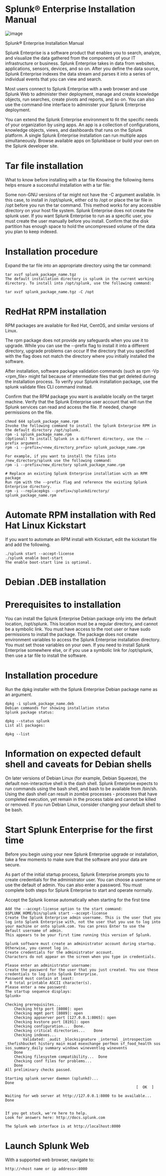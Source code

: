 # Splunk® Enterprise Installation Manual

![image](https://github.com/ozergoker/splunk-enterprise-installation-manual/blob/main/splunk-logo-dark.svg)


Splunk® Enterprise Installation Manual

Splunk Enterprise is a software product that enables you to search, analyze, and visualize the data gathered from the components of your IT infrastructure or business. Splunk Enterprise takes in data from websites, applications, sensors, devices, and so on. After you define the data source, Splunk Enterprise indexes the data stream and parses it into a series of individual events that you can view and search.

Most users connect to Splunk Enterprise with a web browser and use Splunk Web to administer their deployment, manage and create knowledge objects, run searches, create pivots and reports, and so on. You can also use the command-line interface to administer your Splunk Enterprise deployment.

You can extend the Splunk Enterprise environment to fit the specific needs of your organization by using apps. An app is a collection of configurations, knowledge objects, views, and dashboards that runs on the Splunk platform. A single Splunk Enterprise installation can run multiple apps simultaneously. Browse available apps on Splunkbase or build your own on the Splunk developer site.

# Tar file installation
What to know before installing with a tar file
Knowing the following items helps ensure a successful installation with a tar file:

Some non-GNU versions of tar might not have the -C argument available. In this case, to install in /opt/splunk, either cd to /opt or place the tar file in /opt before you run the tar command. This method works for any accessible directory on your host file system.
Splunk Enterprise does not create the splunk user. If you want Splunk Enterprise to run as a specific user, you must create the user manually before you install.
Confirm that the disk partition has enough space to hold the uncompressed volume of the data you plan to keep indexed.


# Installation procedure
Expand the tar file into an appropriate directory using the tar command:

```
tar xvzf splunk_package_name.tgz
The default installation directory is splunk in the current working directory. To install into /opt/splunk, use the following command:

tar xvzf splunk_package_name.tgz -C /opt

```

# RedHat RPM installation
RPM packages are available for Red Hat, CentOS, and similar versions of Linux.

The rpm package does not provide any safeguards when you use it to upgrade. While you can use the --prefix flag to install it into a different directory, upgrade problems can occur If the directory that you specified with the flag does not match the directory where you initially installed the software.

After installation, software package validation commands (such as rpm -Vp <rpm_file> might fail because of intermediate files that get deleted during the installation process. To verify your Splunk installation package, use the splunk validate files CLI command instead.

Confirm that the RPM package you want is available locally on the target machine.
Verify that the Splunk Enterprise user account that will run the Splunk services can read and access the file.
If needed, change permissions on the file.

```
chmod 644 splunk_package_name.rpm
Invoke the following command to install the Splunk Enterprise RPM in the default directory /opt/splunk.
rpm -i splunk_package_name.rpm
(Optional) To install Splunk in a different directory, use the --prefix argument.
rpm -i --prefix=/<new_directory_prefix> splunk_package_name.rpm

For example, if you want to install the files into /new_directory/splunk use the following command:
rpm -i --prefix=/new_directory splunk_package_name.rpm

# Replace an existing Splunk Enterprise installation with an RPM package
Run rpm with the --prefix flag and reference the existing Splunk Enterprise directory.
rpm -i --replacepkgs --prefix=/splunkdirectory/ splunk_package_name.rpm
```

# Automate RPM installation with Red Hat Linux Kickstart
If you want to automate an RPM install with Kickstart, edit the kickstart file and add the following.

```
./splunk start --accept-license
./splunk enable boot-start 
The enable boot-start line is optional.
```

# Debian .DEB installation
# Prerequisites to installation
You can install the Splunk Enterprise Debian package only into the default location, /opt/splunk.
This location must be a regular directory, and cannot be a symbolic link.
You must have access to the root user or have sudo permissions to install the package.
The package does not create environment variables to access the Splunk Enterprise installation directory. You must set those variables on your own.
If you need to install Splunk Enterprise somewhere else, or if you use a symbolic link for /opt/splunk, then use a tar file to install the software.

# Installation procedure
Run the dpkg installer with the Splunk Enterprise Debian package name as an argument.

```
dpkg -i splunk_package_name.deb
Debian commands for showing installation status
Splunk package status:

dpkg --status splunk
List all packages:

dpkg --list
```

# Information on expected default shell and caveats for Debian shells

On later versions of Debian Linux (for example, Debian Squeeze), the default non-interactive shell is the dash shell. Splunk Enterprise expects to run commands using the bash shell, and bash to be available from /bin/sh. Using the dash shell can result in zombie processes - processes that have completed execution, yet remain in the process table and cannot be killed or removed. If you run Debian Linux, consider changing your default shell to be bash.

# Start Splunk Enterprise for the first time
Before you begin using your new Splunk Enterprise upgrade or installation, take a few moments to make sure that the software and your data are secure.

As part of the initial startup process, Splunk Enterprise prompts you to create credentials for the administrator user. You can choose a username or use the default of admin. You can also enter a password. You must complete both steps for Splunk Enterprise to start and operate normally.



Accept the Splunk license automatically when starting for the first time

```
Add the --accept-license option to the start command:
$SPLUNK_HOME/bin/splunk start --accept-license
Create the Splunk Enterprise admin username. This is the user that you log into Splunk Enterprise with, not the user that you use to log into your machine or onto splunk.com. You can press Enter to use the default username of admin.
This appears to be your first time running this version of Splunk.

Splunk software must create an administrator account during startup. Otherwise, you cannot log in.
Create credentials for the administrator account.
Characters do not appear on the screen when you type in credentials.

Please enter an administrator username:
Create the password for the user that you just created. You use these credentials to log into Splunk Enterprise.
Password must contain at least:
* 8 total printable ASCII character(s).
Please enter a new password:
The startup sequence displays:
Splunk> 

Checking prerequisites...
	Checking http port [8000]: open
	Checking mgmt port [8089]: open
	Checking appserver port [127.0.0.1:8065]: open
	Checking kvstore port [8191]: open
	Checking configuration...  Done.
	Checking critical directories...	Done
	Checking indexes...
		Validated: _audit _blocksignature _internal _introspection _thefishbucket history main msad msexchange perfmon sf_food_health sos sos_summary_daily summary windows wineventlog winevents
	Done
	Checking filesystem compatibility...  Done
	Checking conf files for problems...
	Done
All preliminary checks passed.

Starting splunk server daemon (splunkd)...  
Done
                                                           [  OK  ]

Waiting for web server at http://127.0.0.1:8000 to be available... Done


If you get stuck, we're here to help.  
Look for answers here: http://docs.splunk.com

The Splunk web interface is at http://localhost:8000
```


# Launch Splunk Web
With a supported web browser, navigate to:

```
http://<host name or ip address>:8000
```

